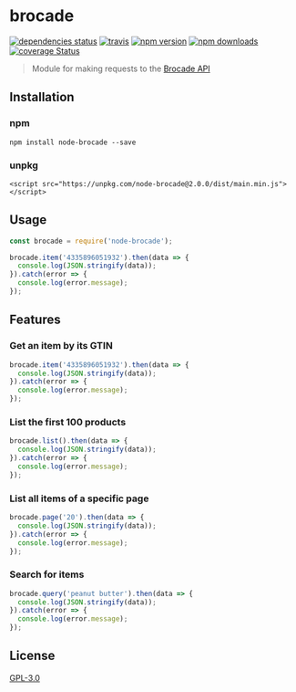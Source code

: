 # brocade

[![dependencies status](https://david-dm.org/ent8r/node-brocade/status.svg)](https://david-dm.org/ent8r/node-brocade)
[![travis](https://travis-ci.org/ENT8R/node-brocade.svg?branch=master)](https://travis-ci.org/ENT8R/node-brocade)
[![npm version](http://img.shields.io/npm/v/node-brocade.svg)](https://www.npmjs.org/package/node-brocade)
[![npm downloads](https://img.shields.io/npm/dt/node-brocade.svg)](https://www.npmjs.org/package/node-brocade)
[![coverage Status](https://coveralls.io/repos/github/ENT8R/node-brocade/badge.svg?branch=master)](https://coveralls.io/github/ENT8R/node-brocade?branch=master)


> Module for making requests to the [Brocade API](https://www.brocade.io/documentation)

## Installation

### npm
```
npm install node-brocade --save
```

### unpkg
```
<script src="https://unpkg.com/node-brocade@2.0.0/dist/main.min.js"></script>
```

## Usage

```javascript
const brocade = require('node-brocade');

brocade.item('4335896051932').then(data => {
  console.log(JSON.stringify(data));
}).catch(error => {
  console.log(error.message);
});
```

## Features

### Get an item by its GTIN

```javascript
brocade.item('4335896051932').then(data => {
  console.log(JSON.stringify(data));
}).catch(error => {
  console.log(error.message);
});
```

<!--### Update an existing item

```javascript
brocade.update('000000000000', {
  name: 'Test',
  brand_name: 'Test Brand'
}).then(data => {
  console.log(JSON.stringify(data));
}).catch(error => {
  console.log(error.message);
});
```

### Add a new item

```javascript
brocade.add('000000000000', {
  name: 'Test',
  brand_name: 'Test Brand'
}).then(data => {
  console.log(JSON.stringify(data));
}).catch(error => {
  console.log(error.message);
});
```-->

### List the first 100 products

```javascript
brocade.list().then(data => {
  console.log(JSON.stringify(data));
}).catch(error => {
  console.log(error.message);
});
```

### List all items of a specific page

```javascript
brocade.page('20').then(data => {
  console.log(JSON.stringify(data));
}).catch(error => {
  console.log(error.message);
});
```

### Search for items

```javascript
brocade.query('peanut butter').then(data => {
  console.log(JSON.stringify(data));
}).catch(error => {
  console.log(error.message);
});
```

<!--### Upload an image

```javascript
brocade.image('000000000000', 'image.jpg').then(data => {
  console.log(JSON.stringify(data));
}).catch(error => {
  console.log(error.message);
});
```-->

## License

[GPL-3.0](https://github.com/ENT8R/node-brocade/blob/master/LICENSE)
